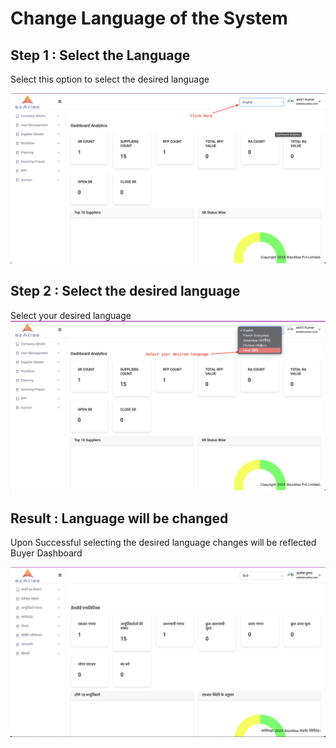 # **Change Language of the System**

## Step 1 : Select the Language
Select this option to select the desired language

![Intro](../images/selectlang.png)

## Step 2 : Select the desired language
Select your desired language
![Intro](../images/slec.png)

## Result : Language will be changed
Upon Successful selecting the desired language changes will be reflected Buyer Dashboard

![Intro](../images/langrel.png)
